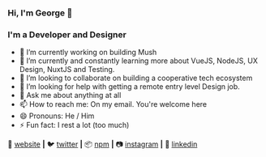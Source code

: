 ### Hi, I'm George 👋

###  I'm a Developer and Designer

- 🔭 I’m currently working on building Mush
- 🌱 I’m currently and constantly learning more about VueJS, NodeJS, UX Design, NuxtJS and Testing.
- 👯 I’m looking to collaborate on building a cooperative tech ecosystem
- 🤔 I’m looking for help with getting a remote entry level Design job.
- 💬 Ask me about anything at all
- 📫 How to reach me: On my email. You're welcome here
- 😄 Pronouns: He / Him
- ⚡ Fun fact: I rest a lot (too much)


🏡 [website][website] **|** 
🐦 [twitter][twitter] **|** 
📦 [npm][npm] **|** 
📷 [instagram][instagram] **|** 
👔 [linkedin][linkedin]


[website]: https://syntacticgeorge.dev
[twitter]: https://twitter.com/syntacticgeorge
[instagram]: https://instagram.com/syntacticgeorge
[linkedin]: https://linkedin.com/in/syntacticgeorge
[npm]: https://npmjs.com/~syntacticgeorge
